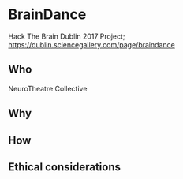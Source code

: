 # BrainDance
Hack The Brain Dublin 2017 Project;
https://dublin.sciencegallery.com/page/braindance

## Who
NeuroTheatre Collective

## Why


## How


## Ethical considerations
